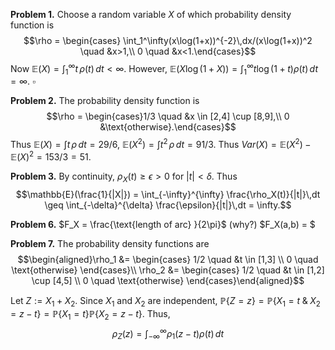 **Problem 1.** Choose a random variable $X$ of which probability density function is 
$$\rho = \begin{cases} \int_1^\infty(x\log(1+x))^{-2}\,dx/(x\log(1+x))^2 \quad &x>1,\\
0 \quad &x<1.\end{cases}$$
Now $\mathbb{E}(X) = \int_1^\infty t\,\rho(t)\,dt <\infty$. However, $\mathbb{E}(X\log(1+X)) = \int_1^\infty t\log(1+t)\rho(t)\,dt=\infty.$ $\square$

**Problem 2.** The probability density function is
$$\rho = \begin{cases}1/3 \quad &x \in [2,4] \cup [8,9],\\
0  &\text{otherwise}.\end{cases}$$
Thus $\mathbb{E}(X) = \int t\,\rho\,dt = 29/6$, $\mathbb{E}(X^2) = \int t^2\,\rho\,dt = 91/3$.
Thus $Var(X)=\mathbb{E}(X^2)-\mathbb{E}(X)^2=153/3=51.$

**Problem 3.** By continuity, $\rho_X(t) \geq \epsilon > 0$ for $|t| < \delta$. Thus
$$\mathbb{E}(\frac{1}{|X|}) = \int_{-\infty}^{\infty} \frac{\rho_X(t)}{|t|}\,dt \geq \int_{-\delta}^{\delta} \frac{\epsilon}{|t|}\,dt = \infty.$$

**Problem 6.** $F_X = \frac{\text{length of arc} }{2\pi}$ (why?)
$F_X(a,b) = $

**Problem 7.** The probability density functions are
$$\begin{aligned}\rho_1 &= \begin{cases} 1/2 \quad &t \in [1,3] \\ 0 \quad \text{otherwise} \end{cases}\\
\rho_2 &= \begin{cases} 1/2 \quad &t \in [1,2] \cup [4,5] \\ 0 \quad \text{otherwise} \end{cases}\end{aligned}$$

Let $Z := X_1 + X_2$. Since $X_1$ and $X_2$ are independent, $\mathbb{P}\{Z=z\} = \mathbb{P}\{X_1 = t \;\&\; X_2 = z-t\} = \mathbb{P}\{X_1 = t \} \mathbb{P}\{ X_2 = z-t\}$. Thus, 
$$\rho_{Z}(z) = \int_{-\infty}^{\infty} \rho_1(z-t) \rho(t) \, dt$$
<!--stackedit_data:
eyJoaXN0b3J5IjpbLTEzMzc4NzAzNDgsLTE2MDA2MDA3MSw1Mz
cyNDI3NDEsLTc0MDk2OTIwOSwxMTE0NzAzNDI4LC05ODY0NzIx
MjAsMjAzNzMzODQ0NCwtMTQ0MTgxMTY5MiwxNTk5Njk4MTU5LC
04NDUxNDMyOTUsLTM2ODYwMzU0MCwtOTgyOTA0NjksODk5NjQw
NDYyLDU0NTk3NjU0Myw1NzIyOTY3MzYsLTIyNDA0ODg4OF19
-->